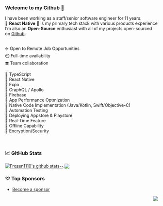 ### Welcome to my Github 👋

I have been working as a staff/senior software engineer for 11 years. </br>
:muscle: **React Native** :muscle: is my primary tech stack with various products experience </br>
I’m also an **Open-Source** enthusiast with all of my projects open-sourced on [Github](https://github.com/brandontan92127?tab=repositories).
<br/>
<br/>

✈️ Open to Remote Job Opportunities </br>
⏲️ Full-time availability </br>
☎️ Team collaboration </br>

💎 TypeScript </br>
💎 React Native </br>
💎 Expo </br>
💎 GraphQL / Apollo </br>
💎 Firebase </br>
💎 App Performance Optmization </br>
💎 Native Code Implementation (Java/Kotlin, Swift/Objective-C) </br>
💎 Automation Testing </br>
💎 Deploying Appstore & Playstore </br>
💎 Real-Time Feature </br>
💎 Offline Capability </br>
💎 Encryption/Security </br>

<br/>

### 📈 GitHub Stats


<a href="https://github.com/brandontan92127?tab=repositories">
  <img align="center" src="https://github-readme-stats.vercel.app/api?username=Frozen1110&show_icons=true&count_private=true&include_all_commits=true&line_height=21&show_icons=true&theme=vue&hide_border=true" alt="Frozen1110's github stats--" />
</a> 
<a href="https://github.com/brandontan92127?tab=repositories">
  <!-- Change the `github-readme-stats.anuraghazra1.vercel.app` to `github-readme-stats.vercel.app`  -->
  <img align="center" src="https://github-readme-stats.vercel.app/api/top-langs/?username=Frozen1110&show_icons=true&layout=compact&theme=vue&hide_border=true&langs_count=8" />
</a>

### ♡ Top Sponsors

- [Become a sponsor](https://github.com/sponsors/brandontan92127)

<img src="https://komarev.com/ghpvc/?username=Frozen1110&color=blue&style=flat-square&label=visitors" align="right" />
